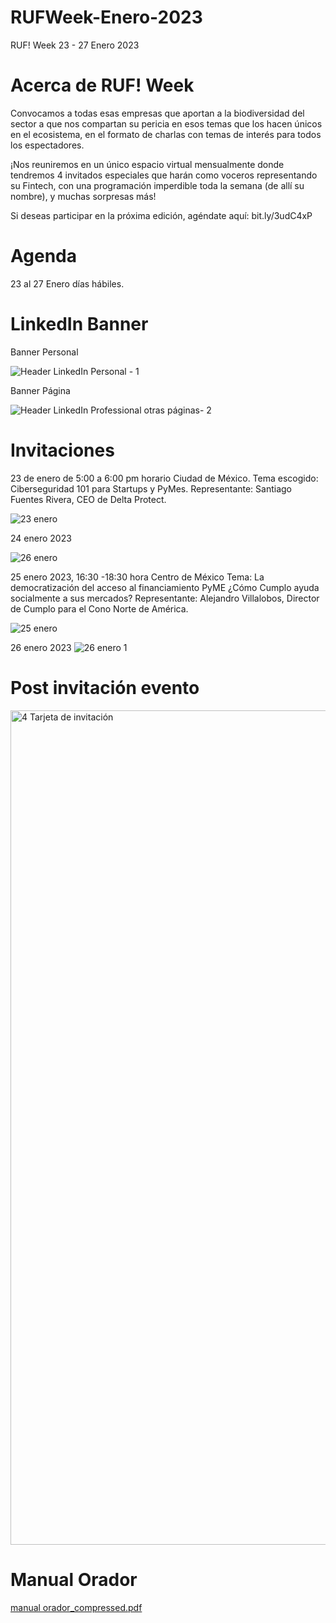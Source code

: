 # RUFWeek-Enero-2023

RUF! Week 23 - 27 Enero 2023

# Acerca de RUF! Week
Convocamos a todas esas empresas que aportan a la biodiversidad del sector a que nos compartan su pericia en esos temas que los hacen únicos en el ecosistema, en el formato de charlas con temas de interés para todos los espectadores.

¡Nos reuniremos en un único espacio virtual mensualmente donde tendremos 4 invitados especiales que harán como voceros representando su Fintech, con una programación imperdible toda la semana (de allí su nombre), y muchas sorpresas más!

Si deseas participar en la próxima edición, agéndate aquí: bit.ly/3udC4xP

# Agenda
23 al 27 Enero días hábiles.

# LinkedIn Banner

Banner Personal

![Header LinkedIn Personal - 1](https://user-images.githubusercontent.com/116225109/212956565-e8e29b79-be0f-428e-ad13-635db8b26160.png)

Banner Página

![Header LinkedIn Professional otras páginas- 2](https://user-images.githubusercontent.com/116225109/212956596-969fcb66-bf20-4451-9157-7f59b4fb2afd.png)

# Invitaciones

23 de enero de 5:00 a 6:00 pm horario Ciudad de México.
Tema escogido: Ciberseguridad 101 para Startups y PyMes.
Representante: Santiago Fuentes Rivera, CEO de Delta Protect.

![23 enero](https://user-images.githubusercontent.com/116225109/213023141-17c5e615-4355-4451-9a96-2cf9c68fbc2b.png)

24 enero 2023

![26 enero](https://user-images.githubusercontent.com/116225109/213310201-4992da9b-1648-4f48-96f4-09eae5782feb.png)



25 enero 2023, 16:30 -18:30 hora Centro de México
Tema: La democratización del acceso al financiamiento PyME ¿Cómo Cumplo ayuda socialmente a sus mercados?
Representante: Alejandro Villalobos, Director de Cumplo para el Cono Norte de América.

![25 enero](https://user-images.githubusercontent.com/116225109/213222229-d132470d-f86c-4387-817d-cd76a54066fd.png)

26 enero 2023
![26 enero 1](https://user-images.githubusercontent.com/116225109/213311701-bfbaf010-9a19-4970-a856-88d7b4d6ef16.png)




# Post invitación evento

<img width="1335" alt="4  Tarjeta de invitación" src="https://user-images.githubusercontent.com/116225109/213000604-efcb29d8-a061-4c11-9bcf-eefc6a188a80.png">


# Manual Orador
[manual orador_compressed.pdf](https://github.com/RiseUp-Fintech/RUFWeek-Enero-2023/files/10439755/manual.orador_compressed.pdf)




